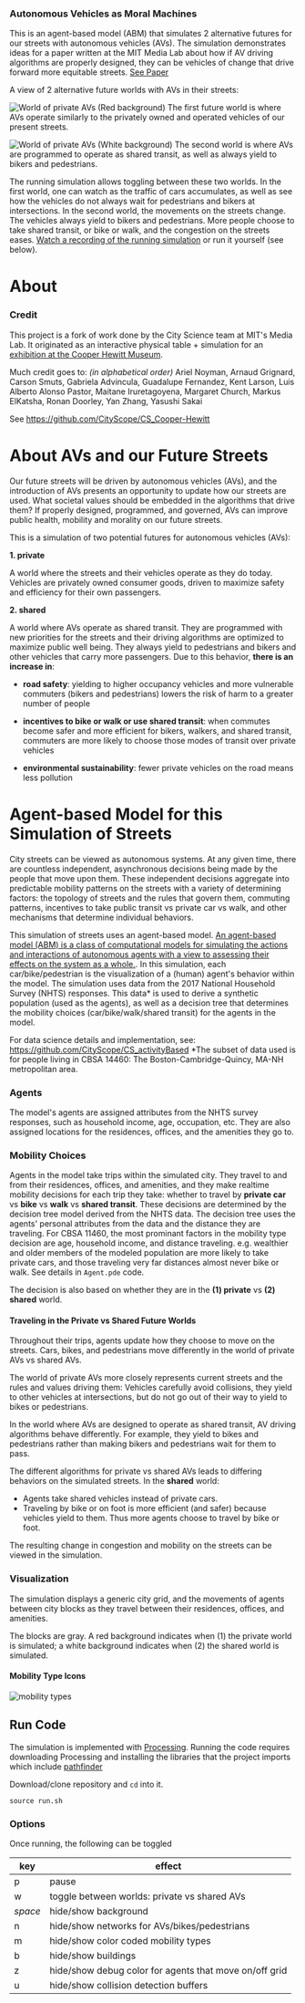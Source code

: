 ### Autonomous Vehicles as Moral Machines


This is an agent-based model (ABM) that simulates 2 alternative futures for our streets with autonomous vehicles (AVs).
The simulation demonstrates ideas for a paper written at the MIT Media Lab about how if AV driving algorithms are properly designed, they can be vehicles of change that drive forward more equitable streets.
[See Paper](https://docs.google.com/document/d/1BlcuKNUD1KOblP5JW6aEXMcnS0sMfL_g7d8P9sffAyA/edit?usp=sharing)


A view of 2 alternative future worlds with AVs in their streets:

![World of private AVs](output-assets/private-av-world-traffic-jam.png)
(Red background) The first future world is where AVs operate similarly to the privately owned and operated vehicles of our present streets.

![World of private AVs](output-assets/shared-av-world.png)
(White background) The second world is where AVs are programmed to operate as shared transit, as well as always yield to bikers and pedestrians.


The running simulation allows toggling between these two worlds.  In the first world, one can watch as the traffic of cars accumulates, as well as see how the vehicles do not always wait for pedestrians and bikers at intersections.
In the second world, the movements on the streets change.  The vehicles always yield to bikers and pedestrians.  More people choose to take shared transit, or bike or walk, and the congestion on the streets eases.
[Watch a recording of the running simulation](output-assets/simulation-toggled-between-worlds-mid-way.mp4) or run it yourself (see below).


# About

### Credit

This project is a fork of work done by the City Science team at MIT's Media Lab.  It originated as an interactive physical table + simulation for an [exhibition at the Cooper Hewitt Museum](https://www.media.mit.edu/events/media-lab-projects-at-the-cooper-hewitt/).

Much credit goes to:
*(in alphabetical order)*
Ariel Noyman, Arnaud Grignard, Carson Smuts, Gabriela Advincula, Guadalupe Fernandez, Kent Larson, Luis Alberto Alonso Pastor, Maitane Iruretagoyena, Margaret Church, Markus ElKatsha, Ronan Doorley, Yan Zhang, Yasushi Sakai

See https://github.com/CityScope/CS_Cooper-Hewitt


# About AVs and our Future Streets

Our future streets will be driven by autonomous vehicles (AVs), and the introduction of AVs presents an opportunity to update how our streets are used.  What societal values should be embedded in the algorithms that drive them?  If properly designed, programmed, and governed, AVs can improve public health, mobility and morality on our future streets.

This is a simulation of two potential futures for autonomous vehicles (AVs):

__1. private__

A world where the streets and their vehicles operate as they do today.  Vehicles are privately owned consumer goods, driven to maximize safety and efficiency for their own passengers.


__2. shared__

A world where AVs operate as shared transit.  They are programmed with new priorities for the streets and their driving algorithms are optimized to maximize public well being.  They always yield to pedestrians and bikers and other vehicles that carry more passengers.  Due to this behavior, __there is an increase in__:

- __road safety__: yielding to higher occupancy vehicles and more vulnerable commuters (bikers and pedestrians) lowers the risk of harm to a greater number of people

- __incentives to bike or walk or use shared transit__: when commutes become safer and more efficient for bikers, walkers, and shared transit, commuters are more likely to choose those modes of transit over private vehicles

- __environmental sustainability__: fewer private vehicles on the road means less pollution



# Agent-based Model for this Simulation of Streets

City streets can be viewed as autonomous systems.  At any given time, there are countless independent, asynchronous decisions being made by the people that move upon them.  These independent decisions aggregate into predictable mobility patterns on the streets with a variety of determining factors: the topology of streets and the rules that govern them, commuting patterns, incentives to take public transit vs private car vs walk, and other mechanisms that determine individual behaviors.

This simulation of streets uses an agent-based model.  [An agent-based model (ABM) is a class of computational models for simulating the actions and interactions of autonomous agents with a view to assessing their effects on the system as a whole.](https://en.wikipedia.org/wiki/Agent-based_model).  In this simulation, each car/bike/pedestrian is the visualization of a (human) agent's behavior within the model.
The simulation uses data from the 2017 National Household Survey (NHTS) responses.  This data* is used to derive a synthetic population (used as the agents), as well as a decision tree that determines the mobility choices (car/bike/walk/shared transit) for the agents in the model.

For data science details and implementation, see: https://github.com/CityScope/CS_activityBased
*The subset of data used is for people living in CBSA 14460: The Boston-Cambridge-Quincy, MA-NH metropolitan area.


### Agents

The model's agents are assigned attributes from the NHTS survey responses, such as household income, age, occupation, etc.  They are also assigned locations for the residences, offices, and the amenities they go to.


### Mobility Choices

Agents in the model take trips within the simulated city.  They travel to and from their residences, offices, and amenities, and they make realtime mobility decisions for each trip they take: whether to travel by __private car__ vs __bike__ vs __walk__ vs __shared transit__.
These decisions are determined by the decision tree model derived from the NHTS data.  The decision tree uses the agents' personal attributes from the data and the distance they are traveling.  For CBSA 11460, the most prominant factors in the mobility type decision are age, household income, and distance traveling.  e.g. wealthier and older members of the modeled population are more likely to take private cars, and those traveling very far distances almost never bike or walk.  See details in `Agent.pde` code.

The decision is also based on whether they are in the __(1) private__ vs __(2) shared__ world.

#### Traveling in the Private vs Shared Future Worlds

Throughout their trips, agents update how they choose to move on the streets.  Cars, bikes, and pedestrians move differently in the world of private AVs vs shared AVs.

The world of private AVs more closely represents current streets and the rules and values driving them: Vehicles carefully avoid collisions, they yield to other vehicles at intersections, but do not go out of their way to yield to bikes or pedestrians.  

In the world where AVs are designed to operate as shared transit, AV driving algorithms behave differently.  For example, they yield to bikes and pedestrians rather than making bikers and pedestrians wait for them to pass.

The different algorithms for private vs shared AVs leads to differing behaviors on the simulated streets.
In the __shared__ world:
- Agents take shared vehicles instead of private cars.
- Traveling by bike or on foot is more efficient (and safer) because vehicles yield to them.  Thus more agents choose to travel by bike or foot.

The resulting change in congestion and mobility on the streets can be viewed in the simulation.


### Visualization

The simulation displays a generic city grid, and the movements of agents between city blocks as they travel between their residences, offices, and amenities.

The blocks are gray.  A red background indicates when (1) the private world is simulated;  a white background indicates when (2) the shared world is simulated.

#### Mobility Type Icons

![mobility types](output-assets/mobility-types.png)



## Run Code

The simulation is implemented with [Processing](https://processing.org/).  Running the code requires downloading Processing and installing the libraries that the project imports which include [pathfinder](http://www.robotacid.com/PBeta/AILibrary/Pathfinder/index.html)

Download/clone repository and `cd` into it.

`source run.sh`


### Options

Once running, the following can be toggled

key | effect
--- | ---
p | pause
w | toggle between worlds: private vs shared AVs
*space* | hide/show background
n | hide/show networks for AVs/bikes/pedestrians
m | hide/show color coded mobility types
b | hide/show buildings
z | hide/show debug color for agents that move on/off grid
u | hide/show collision detection buffers
